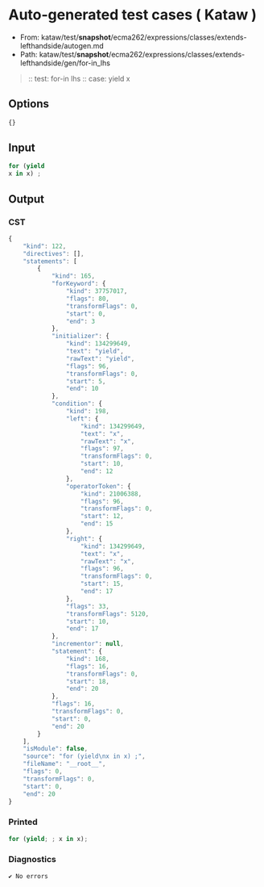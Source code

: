 # Auto-generated test cases ( Kataw )
- From: kataw/test/__snapshot__/ecma262/expressions/classes/extends-lefthandside/autogen.md
- Path: kataw/test/__snapshot__/ecma262/expressions/classes/extends-lefthandside/gen/for-in_lhs
> :: test: for-in lhs
> :: case: yield
>          x
## Options

`````js
{}
`````
## Input

`````js
for (yield
x in x) ;
`````
## Output

### CST

```javascript
{
    "kind": 122,
    "directives": [],
    "statements": [
        {
            "kind": 165,
            "forKeyword": {
                "kind": 37757017,
                "flags": 80,
                "transformFlags": 0,
                "start": 0,
                "end": 3
            },
            "initializer": {
                "kind": 134299649,
                "text": "yield",
                "rawText": "yield",
                "flags": 96,
                "transformFlags": 0,
                "start": 5,
                "end": 10
            },
            "condition": {
                "kind": 198,
                "left": {
                    "kind": 134299649,
                    "text": "x",
                    "rawText": "x",
                    "flags": 97,
                    "transformFlags": 0,
                    "start": 10,
                    "end": 12
                },
                "operatorToken": {
                    "kind": 21006388,
                    "flags": 96,
                    "transformFlags": 0,
                    "start": 12,
                    "end": 15
                },
                "right": {
                    "kind": 134299649,
                    "text": "x",
                    "rawText": "x",
                    "flags": 96,
                    "transformFlags": 0,
                    "start": 15,
                    "end": 17
                },
                "flags": 33,
                "transformFlags": 5120,
                "start": 10,
                "end": 17
            },
            "incrementor": null,
            "statement": {
                "kind": 168,
                "flags": 16,
                "transformFlags": 0,
                "start": 18,
                "end": 20
            },
            "flags": 16,
            "transformFlags": 0,
            "start": 0,
            "end": 20
        }
    ],
    "isModule": false,
    "source": "for (yield\nx in x) ;",
    "fileName": "__root__",
    "flags": 0,
    "transformFlags": 0,
    "start": 0,
    "end": 20
}
```

### Printed

```javascript
for (yield; ; x in x);
```

### Diagnostics

```javascript
✔ No errors
```

